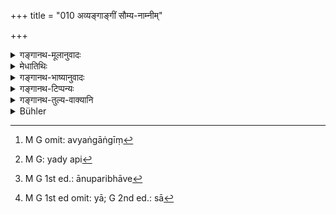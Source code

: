 +++
title = "010 अव्यङ्गाङ्गीं सौम्य-नाम्नीम्"

+++

<details><summary>गङ्गानथ-मूलानुवादः</summary>

One should marry a female with a faultless body, bearing an agreeable name, having her gait like that of the swan or the elephant, having fine hair on the body and the head, and fine teeth, and with tender limbs.—(10)
</details>

<details><summary>मेधातिथिः</summary>

**अव्यङ्गाङ्गीं**[^५१] ।** **अव्यङ्गान्य् अङ्गानि यस्या सैवम् उच्यते । अव्यङ्गशब्दो ऽवैकल्यवचनः, प्रवीणोदारादिशब्दवद् यद्य् अपि[^५२] व्युत्पाद्यते ऽविकलान्य् अङ्गानि यस्येति, अतश् चाङ्गशब्दस्य द्वितीयस्यावयविनि शक्तौचित्येन, संस्थानस्य परिपूर्णता साव्यङ्गशब्देनोच्यते । **सौम्यं** मधुरं **नाम** । "स्त्रीणां सुखोद्यम्" (म्ध् २.३३) अत्र दर्शितम् । **हंस** इव **वारण** इव गच्छति । यादृशी हंसानां हस्तिनां च विलासवती मन्थरा गतिर् यस्याः । **तनु**शब्दो नाल्पवचनः किं तर्ह्य् आनुपरिमाणे[^५३] वर्तते । तन्वङ्गी सोच्यते या[^५४] नातिस्थूला नातिकृशेति । **मृदूनि** सुस्पर्षाकठिनापरुषाण्य् अङ्गानि यस्याः सा । ताम् **उद्वहेत् स्त्रियं** कन्याधिकारात् कन्याम् । 


[^५४]:
     M G 1st ed omit: yā; G 2nd ed.: sā


[^५३]:
     M G 1st ed.: ānuparibhāve


[^५२]:
     M G: yady api


[^५१]:
     M G omit: avyaṅgāṅgīṃ

- <u>यद्य् एवं</u> नालोमिकाम् इत्यादिप्रतिषेधो ऽनर्थको ऽस्माद् एव विधानात् या नैवंरूपा तस्या अविवाह्यता सिद्धा । 

- <u>सत्यम्</u> एवम् । एक एवार्थो द्वाभ्यां विधिमुखेन प्रतिषेधमुखेन चोद्यमानस् तु स्पष्टो बुध्यते । 

- कन्याशब्दश् चात्र प्रकरणाद् अननुभूतसंभोगासु स्त्रीषु प्रवर्तते । तथा च वसिष्ठः- "अस्पृष्टमैथुनां सदृशीं भार्यां विन्देत" (वध् ८.१) इति । न चान्येन संस्कृतान्येन पुनः संस्कर्तुं शक्या, कृतस्य करणाभावात् । अतश् चोढाया अप्रवृत्तभर्तृसंयोगायाः कथंचित् स्वैरिणीत्वे भर्तृप्रवासादिना नान्येन विवाहो ऽस्ति सत्य् अपि कन्यात्वे । तथा चेदृशी वसिष्ठोक्तिर् मध्ये पठिता । अन्यत्राप्य् उक्तम्- "अनन्यपूर्वां यवीयसीं भ्रातृमतीं स्त्रियम् उद्वहेत" इति (च्ड़्। य्ध् १.५२) ॥ ३.१० ॥
</details>

<details><summary>गङ्गानथ-भाष्यानुवादः</summary>

One whose body is free from defects is called ‘*avyaṅgāṅgī*;’ the term ‘*avyaṇga*’ standing for *freedom from defects*; just like such other words as ‘*pravīṇa*,’ ‘*udāra*,’ and the rest. Since the term ‘*avyaṅga*,’ etymologically, means ‘free from defects in the limbs,’ the second ‘*aṇga*’ must be taken as standing for the *whole body*; hence the epithet ‘*avyatiya*’ denotes *fulness or comeliness of the bodily form*.

‘*Saumya*,’ ‘agreeable’—it has been laid down in this book that the names of women should be sweet-sounding and easy to pronounce.

She who moves like the swan or the elephant. That is, one whose gait is as elegant and languid as that of the swan or the elephant.

The term ‘*tanu*,’ ‘*fine*,’ here does not stand for ‘*small*;’ it means moderate. Just as the girl who is neither fat nor leau is called ‘*tanvaṅgī*,’ ‘one with a fine body.’

‘*Mṛdvaṇgī* is one whose limbs are *tender*, not hard or rough.

Such a female ‘*one should marry*.’ ‘*Female*’ here must be taken to stand for the *maiden*, as it is the maiden that is being spoken of in the context.

“If that is so (if this verse also refers to the *maiden*), then the prohibition contained in verse 8 regarding ‘one who has no hair, &c.,’ is superfluous; as the positive injunction, contained in the present verse, implies that ‘one who is not as here described should not be married.’”

True, that is so; the same fact when stated by means of two verses—affirmatively in one and negatively in the other—becomes clearly understood.

In the present context, the term ‘maiden’ is used in the sense of a woman who has not experienced sexual intercourse. Says Vaśiṣṭha—‘One should acquire a wife who has had no sexual intercourse and who is similar to himself.’ But one who has been ‘consecrated’ (by marriage) by one man is no longer capable of being ‘consecrated’ by another; as there can be no doing of what has been already done. So that, if a girl has been married, and her husband goes away before she has had intercourse with him,—if she happens to be a loose woman, she cannot be married to another person, even though she is still a ‘*maiden*’ (in the technical sense); and it is such a maiden that is mentioned in the words of Vaśiṣṭha quoted above. In another work also it is said—‘One should marry a female, never before married by another person, who is younger than himself and has brothers’ (Yājñavalkya, *Ācāra* 52).—(10)
</details>

<details><summary>गङ्गानथ-टिप्पन्यः</summary>

This verse is quoted in *Vīramitrodaya* (Saṃskāra, p. 731) as setting forth the external signs of a marriageable girl;—also in *Vīramitrodaya* (Lakṣaṇa, p. 118) to the same effect;—and in *Madanapārijāta* (p. 132) as setting forth the external signs; and for the *internal* signs it refers to Āśvalāyana who has prescribed the following method;—eight balls should be made of clay brought from eight different places, and after some incantations have been uttered over them, the girl should be asked to pick up one of them; (1) if she picks up that made of clay from fields with rich corn growing, it is a sign that she would have progeny rich in grains; (2) if she picks up that of clay brought from the cattle-shed, she will be rich in cattle; (3) if that of clay from the altar, she will be an expounder of Brahman;—(4) if that of clay from a lake that is never dry, she will be endowed with all riches; (5) if that from the gambling den, she will be crafty;—(6) if that from the road-crossing, she will be inclined to wander about; (7) if that from barren soil, she will be unlucky; (8) and if that from the crematoriuûi, she will destroy her husband.

This verse is quoted in *Aparārka* (p. 78);—in *Saṃskāramayūkha* (p. 74) as laying down the external signs of a marriageable girl;—in
*Saṃskāraratnamālā* (p. 509) which explains ‘*tanulomakeśadaśanā*’ as
‘one the hair on whose chest is scanty, and whose hair and teeth are fine’;—in *Smṛticandrikā* (Saṃskāra, p. 200);—and in *Nṛsiṃha-prasāda* (Saṃskāra, p. 50a).

‘*Putrikādharmaśaṅkayā*’—‘For fear of her having the character of the Appointed Daughter’ (Medhātithi);—‘For fear (in the former case) of her being an Appointed Daughter, and (in the latter) of committing a sin’ (Kullūka, Nārāyaṇa, Rāghavānanda, and ‘others’ in Medhātithi). Govindarāja adopts Medhātithi’s explanation so far as this phrase is concerned; but he gives a somewhat different explanation of the first half of the verse, which according to him, would mean ‘one should not marry a girl who has no brother, *or* whose father is not known’,—the two contingencies being independent; while according to Medhātithi, the second clause (‘whose father is not known’) is subordinate to the former,—the meaning being that the doubt regarding the girl being an ‘appointed daughter’ would arise if there were no brother, *and* if the father were not known; for he adds “if the father is known, there is no fear of the girl being an Appointed Daughter, as he will himself declare whether or not she has been ‘appointed’.”

According to Medhātithi, therefore, in the translation of the verse, we should have ‘and’ instead of ‘*or*’.

This verse is quoted in *Parāśaramādhava* (Ācāra, p. 474), which adds the following notes:—He shall not many a girl with regard to whom it is not known whether or not her father has the intention of making her an ‘appointed daughter;’—the sense is that where there is no fear of this, one may marry the girl, even though she has no brother. The clause ‘*na vijñāyeta vā pitā*’ (which, according to this explanation, means ‘*the intentions* of whose father are not known’) implies that it is possible for the daughter to be ‘appointed’ even without the Father making an agreement to that effect with the bridegroom;—in *Saṃskāramayūkha* (p. 82), which adds that this implies that the daughter can be ‘appointed,’ even without express agreement and declaration.

The verse is quoted also in *Vīramitrodaya* (Saṃskāra, p. 746), where it is explained as meaning that ‘one should not marry a girl with regard to whose father it is not known whether or not he has the intention of making her an Appointed Daughter’; and it adds that it is shown by this that according to all the sages a daughter can become ‘appointed’ even without being openly declared to be so;—and in *Saṃskāraratnamālā* (p. 414), which explains the meaning to be that one should not marry the girl with regard to whom it is not known if her father intends to ‘appoint’ her; and adds the same note as *Saṃskāramayūkha*.

*Madanapārijāta* (p. 136) quotes this verse and reproduces the same
explanation as above, and deduces the conclusion that ‘one should marry the girl in whose case there is no fear of this.’

*Vidhānapārijāta* (p. 699) quotes the verse and adds that ‘in a case
where there is no fear of the father having an intention of making the girl an Appointed Daughter, one may marry the girl, even though she may have no brother.’

This verse is quoted in *Aparārka* (p. 80) as indicating that it is possible for a daughter to be ‘appointed’ secretly; without her being married under that expressed agreement;—and in *Smṛticandrikā* (Saṃskāra p. 181), which adds the same note as *Saṃskāraratnamālā*.
</details>

<details><summary>गङ्गानथ-तुल्य-वाक्यानि</summary>

*Laghu-Āśvalāyana* (15. 2).—‘After due examination, ho shall select a
girl who is horn of a good family, has a pleasing face, nice limbs, nice clothes and of agreeable looks, who has beautiful eyes and is handsome.’

*Śātātapa*. (Vīramitrodaya-Saṃskāra, p. 731).—‘One shall select a girl
who has the voice of the swan, complexion like the clouds and eyes of the tawny colour of honey.’

*Āpastamba* (Vīramitrodaya-Saṃskāra).—‘One shall marry a girl who has
relations, good character, and auspicious marks, and who is free from disease.’
</details>

<details><summary>Bühler</summary>

010	Let him wed a female free from bodily defects, who has an agreeable name, the (graceful) gait of a Hamsa or of an elephant, a moderate (quantity of) hair on the body and on the head, small teeth, and soft limbs.
</details>

